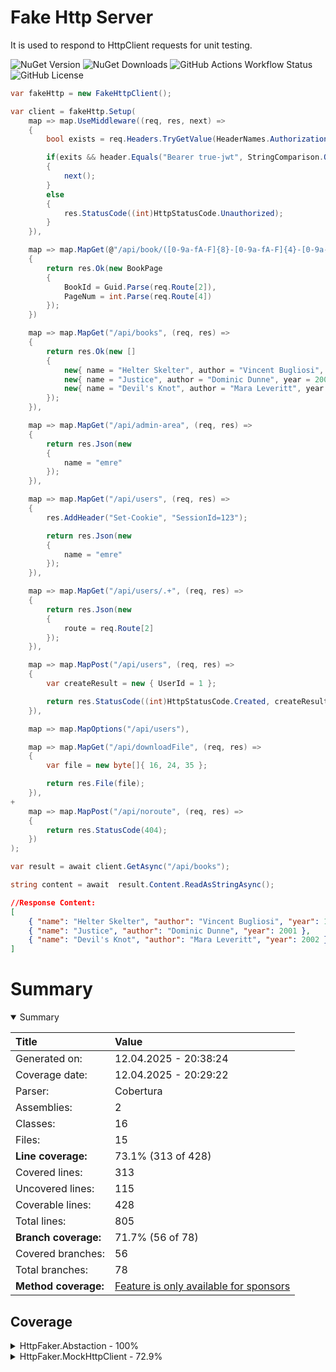 # Fake Http Server
It is used to respond to HttpClient requests for unit testing.

![NuGet Version](https://img.shields.io/nuget/v/HttpFaker.MockHttpClient?style=for-the-badge)
![NuGet Downloads](https://img.shields.io/nuget/dt/HttpFaker.MockHttpClient?style=for-the-badge)
![GitHub Actions Workflow Status](https://img.shields.io/github/actions/workflow/status/emrecaglar/FakeHttpServer/dotnet.yml)
![GitHub License](https://img.shields.io/github/license/emrecaglar/FakeHttpServer)



```csharp
var fakeHttp = new FakeHttpClient();

var client = fakeHttp.Setup(
    map => map.UseMiddleware((req, res, next) => 
    {
        bool exists = req.Headers.TryGetValue(HeaderNames.Authorization, out string header)

        if(exits && header.Equals("Bearer true-jwt", StringComparison.OrdinalIgnoreCase))
        {
            next();
        }
        else
        {
            res.StatusCode((int)HttpStatusCode.Unauthorized);
        }
    }),

	map => map.MapGet(@"/api/book/([0-9a-fA-F]{8}-[0-9a-fA-F]{4}-[0-9a-fA-F]{4}-[0-9a-fA-F]{4}-[0-9a-fA-F]{12})/page/(\d+)", (req, res) =>
	{
		return res.Ok(new BookPage
		{
			BookId = Guid.Parse(req.Route[2]),
			PageNum = int.Parse(req.Route[4])
		});
	})

    map => map.MapGet("/api/books", (req, res) =>
    {
        return res.Ok(new []
        {
            new{ name = "Helter Skelter", author = "Vincent Bugliosi", year = 1974 },
            new{ name = "Justice", author = "Dominic Dunne", year = 2001 },
            new{ name = "Devil's Knot", author = "Mara Leveritt", year = 2002 },
        });
    }),

    map => map.MapGet("/api/admin-area", (req, res) =>
    {
        return res.Json(new 
        { 
            name = "emre" 
        });
    }),

    map => map.MapGet("/api/users", (req, res) =>
    {
        res.AddHeader("Set-Cookie", "SessionId=123");

        return res.Json(new 
        { 
            name = "emre" 
        });
    }),

    map => map.MapGet("/api/users/.+", (req, res) =>
    {
        return res.Json(new 
        { 
            route = req.Route[2]
        });
    }),

    map => map.MapPost("/api/users", (req, res) =>
    {
        var createResult = new { UserId = 1 };

        return res.StatusCode((int)HttpStatusCode.Created, createResult);
    }),

    map => map.MapOptions("/api/users"),

    map => map.MapGet("/api/downloadFile", (req, res) =>
    {
        var file = new byte[]{ 16, 24, 35 };

        return res.File(file);
    }),
+
    map => map.MapPost("/api/noroute", (req, res) =>
    {
        return res.StatusCode(404);
    })
);

var result = await client.GetAsync("/api/books");

string content = await  result.Content.ReadAsStringAsync();
```

```json
//Response Content:
[
    { "name": "Helter Skelter", "author": "Vincent Bugliosi", "year": 1974 },
    { "name": "Justice", "author": "Dominic Dunne", "year": 2001 },
    { "name": "Devil's Knot", "author": "Mara Leveritt", "year": 2002 }
]
```

# Summary
<details open><summary>Summary</summary>

|Title|Value|
|:---|:---|
| Generated on: | 12.04.2025 - 20:38:24 |
| Coverage date: | 12.04.2025 - 20:29:22 |
| Parser: | Cobertura |
| Assemblies: | 2 |
| Classes: | 16 |
| Files: | 15 |
| **Line coverage:** | 73.1% (313 of 428) |
| Covered lines: | 313 |
| Uncovered lines: | 115 |
| Coverable lines: | 428 |
| Total lines: | 805 |
| **Branch coverage:** | 71.7% (56 of 78) |
| Covered branches: | 56 |
| Total branches: | 78 |
| **Method coverage:** | [Feature is only available for sponsors](https://reportgenerator.io/pro) |

</details>

## Coverage
<details><summary>HttpFaker.Abstaction - 100%</summary>

|**Name**|**Line**|**Branch**|
|:---|---:|---:|
|**HttpFaker.Abstaction**|**100%**|****|
|HttpFaker.Abstaction.FakeHttpClientOptions|100%||

</details>
<details><summary>HttpFaker.MockHttpClient - 72.9%</summary>

|**Name**|**Line**|**Branch**|
|:---|---:|---:|
|**HttpFaker.MockHttpClient**|**72.9%**|**71.7%**|
|HttpFaker.MockHttpClient.Binding.FormBinder|100%|100%|
|HttpFaker.MockHttpClient.Binding.MockHttpRequestBinderFactory|100%|83.3%|
|HttpFaker.MockHttpClient.Binding.MultipartFormDataBinder|96.2%|100%|
|HttpFaker.MockHttpClient.Binding.NullBinder|100%||
|HttpFaker.MockHttpClient.Binding.RawBinder|100%|100%|
|HttpFaker.MockHttpClient.Extensions.FakeHttpClientOptionsExtensions|0%|0%|
|HttpFaker.MockHttpClient.FakeHttpClient|89.4%||
|HttpFaker.MockHttpClient.Internal.PayloadInput|100%||
|HttpFaker.MockHttpClient.Internal.RegexRouteMatcher|100%|100%|
|HttpFaker.MockHttpClient.Internal.RequestPayload|88.8%|83.3%|
|HttpFaker.MockHttpClient.Internal.RouteCollection|75%||
|HttpFaker.MockHttpClient.MockHttpMessageHandler|100%|85.7%|
|HttpFaker.MockHttpClient.MockHttpRequest|100%||
|HttpFaker.MockHttpClient.MockHttpResponse|52.4%|61.5%|
|HttpFaker.MockHttpClient.RequestHandler|56.1%|0%|

</details>
